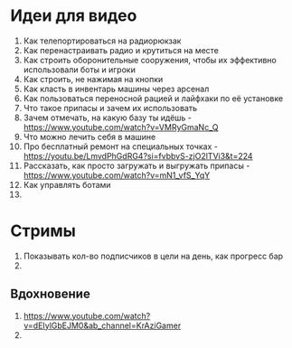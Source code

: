 # Идеи для видео
1. Как телепортироваться на радиорюкзак
2. Как перенастраивать радио и крутиться на месте
3. Как строить оборонительные сооружения, чтобы их эффективно использовали боты и игроки
4. Как строить, не нажимая на кнопки
5. Как класть в инвентарь машины через арсенал
6. Как пользоваться переносной рацией и лайфхаки по её установке
7. Что такое припасы и зачем их использовать
8. Зачем отмечать, на какую базу ты идёшь - https://www.youtube.com/watch?v=VMRyGmaNc_Q
9. Что можно лечить себя в машине
10. Про бесплатный ремонт на специальных точках - https://youtu.be/LmvdPhGdRG4?si=fvbbvS-zjO2lTVi3&t=224
11. Рассказать, как просто загружать и выгружать припасы - https://www.youtube.com/watch?v=mN1_vfS_YqY
12. Как управлять ботами
13. 



# Стримы
1. Показывать кол-во подписчиков в цели на день, как прогресс бар
2. 

## Вдохновение
1. https://www.youtube.com/watch?v=dEIylGbEJM0&ab_channel=KrAziGamer
2. 
